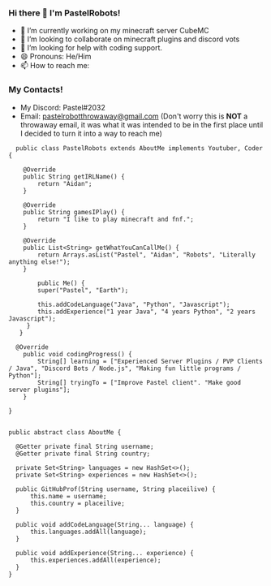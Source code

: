 ### Hi there 👋 I'm PastelRobots!

- 🔭 I’m currently working on my minecraft server CubeMC
- 👯 I’m looking to collaborate on minecraft plugins and discord vots
- 🤔 I’m looking for help with coding support.
- 😄 Pronouns: He/Him
- 📫 How to reach me: 
### My Contacts!
* My Discord: Pastel#2032
* Email: pastelrobotthrowaway@gmail.com (Don't worry this is **NOT** a throwaway email, it was what it was intended to be in the first place until I decided to turn it into a way to reach me)

```
  public class PastelRobots extends AboutMe implements Youtuber, Coder {

	@Override
	public String getIRLName() {
		return "Aidan";
	}
  
  	@Override
	public String gamesIPlay() {
		return "I like to play minecraft and fnf.";
	}
	
	@Override
	public List<String> getWhatYouCanCallMe() {
		return Arrays.asList("Pastel", "Aidan", "Robots", "Literally anything else!");
	}

        public Me() {
        super("Pastel", "Earth");

        this.addCodeLanguage("Java", "Python", "Javascript");
        this.addExperience("1 year Java", "4 years Python", "2 years Javascript");
     }
   }
   
  @Override
	public void codingProgress() {
		String[] learning = ["Experienced Server Plugins / PVP Clients / Java", "Discord Bots / Node.js", "Making fun little programs / Python"];
		String[] tryingTo = ["Improve Pastel client". "Make good server plugins"];
	}

} 


public abstract class AboutMe {

  @Getter private final String username;
  @Getter private final String country;

  private Set<String> languages = new HashSet<>();
  private Set<String> experiences = new HashSet<>();

  public GitHubProf(String username, String placeilive) {
      this.name = username;
      this.country = placeilive;
  }

  public void addCodeLanguage(String... language) {
      this.languages.addAll(language);
  }
  
  public void addExperience(String... experience) {
      this.experiences.addAll(experience);
  }
}
```
